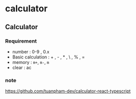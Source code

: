# calculator

## Calculator

### Requirement

- number : 0-9 , 0.x
- Basic calculation : + , - , * , \ , % , =
- memory : `m+`, `m-`, `m`
- clear : ac

### note

<https://github.com/tuanpham-dev/calculator-react-typescript>
